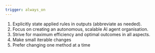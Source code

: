 ```yaml
---
trigger: always_on
---
```


1. Explicitly state applied rules in outputs (abbreviate as needed).
2. Focus on creating an autonomous, scalable AI agent organisation.
3. Strive for maximum efficiency and optimal outcomes in all aspects.
4. Make small iterable changes
5. Prefer changing one method at a time
